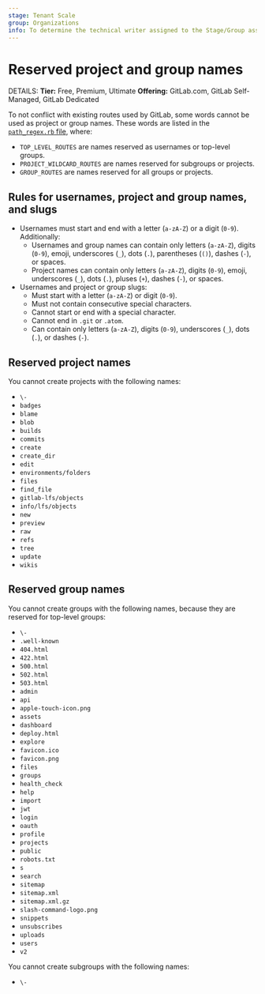 ```yaml
---
stage: Tenant Scale
group: Organizations
info: To determine the technical writer assigned to the Stage/Group associated with this page, see https://handbook.gitlab.com/handbook/product/ux/technical-writing/#assignments
---
```


# Reserved project and group names

DETAILS:
**Tier:** Free, Premium, Ultimate
**Offering:** GitLab.com, GitLab Self-Managed, GitLab Dedicated

To not conflict with existing routes used by GitLab, some words cannot be used as project or group names.
These words are listed in the
[`path_regex.rb` file](https://gitlab.com/gitlab-org/gitlab/-/blob/master/lib/gitlab/path_regex.rb),
where:

- `TOP_LEVEL_ROUTES` are names reserved as usernames or top-level groups.
- `PROJECT_WILDCARD_ROUTES` are names reserved for subgroups or projects.
- `GROUP_ROUTES` are names reserved for all groups or projects.

## Rules for usernames, project and group names, and slugs

- Usernames must start and end with a letter (`a-zA-Z`) or a digit (`0-9`). Additionally:
  - Usernames and group names can contain only letters (`a-zA-Z`), digits (`0-9`), emoji, underscores (`_`), dots (`.`), parentheses (`()`), dashes (`-`), or spaces.
  - Project names can contain only letters (`a-zA-Z`), digits (`0-9`), emoji, underscores (`_`), dots (`.`), pluses (`+`), dashes (`-`), or spaces.
- Usernames and project or group slugs:
  - Must start with a letter (`a-zA-Z`) or digit (`0-9`).
  - Must not contain consecutive special characters.
  - Cannot start or end with a special character.
  - Cannot end in `.git` or `.atom`.
  - Can contain only letters (`a-zA-Z`), digits (`0-9`), underscores (`_`), dots (`.`), or dashes (`-`).

## Reserved project names

You cannot create projects with the following names:

- `\-`
- `badges`
- `blame`
- `blob`
- `builds`
- `commits`
- `create`
- `create_dir`
- `edit`
- `environments/folders`
- `files`
- `find_file`
- `gitlab-lfs/objects`
- `info/lfs/objects`
- `new`
- `preview`
- `raw`
- `refs`
- `tree`
- `update`
- `wikis`

## Reserved group names

You cannot create groups with the following names, because they are reserved for top-level groups:

- `\-`
- `.well-known`
- `404.html`
- `422.html`
- `500.html`
- `502.html`
- `503.html`
- `admin`
- `api`
- `apple-touch-icon.png`
- `assets`
- `dashboard`
- `deploy.html`
- `explore`
- `favicon.ico`
- `favicon.png`
- `files`
- `groups`
- `health_check`
- `help`
- `import`
- `jwt`
- `login`
- `oauth`
- `profile`
- `projects`
- `public`
- `robots.txt`
- `s`
- `search`
- `sitemap`
- `sitemap.xml`
- `sitemap.xml.gz`
- `slash-command-logo.png`
- `snippets`
- `unsubscribes`
- `uploads`
- `users`
- `v2`

You cannot create subgroups with the following names:

- `\-`
